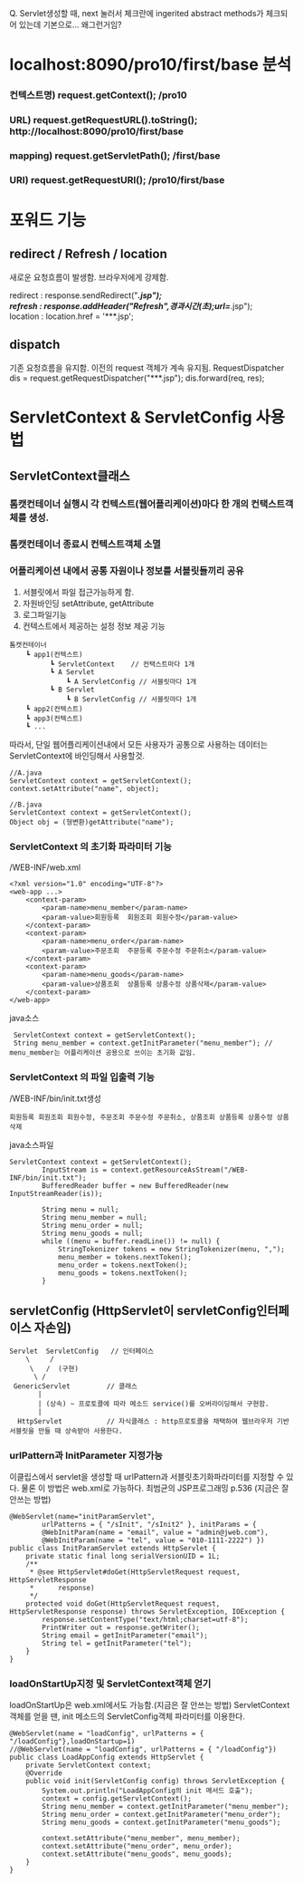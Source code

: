 
Q. Servlet생성할 때, next 눌러서 체크란에 ingerited abstract methods가 체크되어 있는데 기본으로... 왜그런거임?

# localhost:8090/pro10/first/base 분석
### 컨텍스트명) request.getContext();  /pro10
### URL) request.getRequestURL().toString(); http://localhost:8090/pro10/first/base
### mapping) request.getServletPath(); /first/base
### URI) request.getRequestURI(); /pro10/first/base

# 포워드 기능
## redirect / Refresh / location
새로운 요청흐름이 발생함. 브라우저에게 강제함.<br>

redirect : response.sendRedirect("***.jsp");<br>
refresh : response.addHeader("Refresh",경과시간(초);url=***.jsp");<br>
location : location.href = '***.jsp';

## dispatch
기존 요청흐름을 유지함. 이전의 request 객체가 계속 유지됨.
RequestDispatcher dis = request.getRequestDispatcher("***.jsp");
dis.forward(req, res);

# ServletContext & ServletConfig 사용법

## ServletContext클래스
### 톰캣컨테이너 실행시 각 컨텍스트(웹어플리케이션)마다 한 개의 컨택스트객체를 생성.
### 톰캣컨테이너 종료시 컨텍스트객체 소멸
### 어플리케이션 내에서 공통 자원이나 정보를 서블릿들끼리 공유
1) 서블릿에서 파일 접근가능하게 함.
2) 자원바인딩 setAttribute, getAttribute
3) 로그파일기능
4) 컨텍스트에서 제공하는 설정 정보 제공 기능
~~~
톰캣컨테이너
    ┗ app1(컨텍스트)
          ┗ ServletContext    // 컨택스트마다 1개
          ┗ A Servlet
              ┗ A ServletConfig // 서블릿마다 1개
          ┗ B Servlet
              ┗ B ServletConfig // 서블릿마다 1개
    ┗ app2(컨텍스트)
    ┗ app3(컨텍스트)
    ┗ ...
~~~
따라서, 단일 웹어플리케이션내에서 모든 사용자가 공통으로 사용하는 데이터는 ServletContext에 바인딩해서 사용할것.
~~~
//A.java
ServletContext context = getServletContext();
context.setAttribute("name", object);
~~~
~~~
//B.java
ServletContext context = getServletContext();
Object obj = (형변환)getAttribute("name");
~~~

### ServletContext 의 초기화 파라미터 기능<br>
/WEB-INF/web.xml
~~~
<?xml version="1.0" encoding="UTF-8"?>
<web-app ...>
	<context-param>
		<param-name>menu_member</param-name>
		<param-value>회원등록  회원조회 회원수정</param-value>
	</context-param>
	<context-param>
		<param-name>menu_order</param-name>
		<param-value>주문조회  주문등록 주문수정 주문취소</param-value>
	</context-param>
	<context-param>
		<param-name>menu_goods</param-name>
		<param-value>상품조회  상품등록 상품수정 상품삭제</param-value>
	</context-param>
</web-app>
~~~
java소스
~~~
 ServletContext context = getServletContext();
 String menu_member = context.getInitParameter("menu_member"); // menu_member는 어플리케이션 공용으로 쓰이는 초기화 값임.
~~~
### ServletContext 의 파일 입출력 기능<br>
/WEB-INF/bin/init.txt생성
~~~
회원등록 회원조회 회원수정, 주문조회 주문수정 주문취소, 상품조회 상품등록 상품수정 상품삭제
~~~
java소스파일
~~~
ServletContext context = getServletContext();
		InputStream is = context.getResourceAsStream("/WEB-INF/bin/init.txt");
		BufferedReader buffer = new BufferedReader(new InputStreamReader(is));

		String menu = null;
		String menu_member = null;
		String menu_order = null;
		String menu_goods = null;
		while ((menu = buffer.readLine()) != null) {
			StringTokenizer tokens = new StringTokenizer(menu, ",");
			menu_member = tokens.nextToken();
			menu_order = tokens.nextToken();
			menu_goods = tokens.nextToken();
		}
~~~

## servletConfig (HttpServlet이 servletConfig인터페이스 자손임)
~~~
Servlet  ServletConfig   // 인터페이스
    \     /
     \   /  (구현)
      \ /
 GenericServlet         // 클래스
       |
       | (상속) ~ 프로토콜에 따라 메소드 service()를 오버라이딩해서 구현함.
       |
  HttpServlet           // 자식클래스 : http프로토콜을 채택하여 웹브라우저 기반 서블릿을 만들 때 상속받아 사용한다.
~~~
### urlPattern과 InitParameter 지정가능
이클립스에서 servlet을 생성할 때 urlPattern과 서블릿초기화파라미터를 지정할 수 있다.
물론 이 방법은 web.xml로 가능하다. 최범균의 JSP프로그래밍 p.536 (지금은 잘 안쓰는 방법)
~~~
@WebServlet(name="initParamServlet",
        urlPatterns = { "/sInit", "/sInit2" }, initParams = {
		@WebInitParam(name = "email", value = "admin@jweb.com"), 
		@WebInitParam(name = "tel", value = "010-1111-2222") })
public class InitParamServlet extends HttpServlet {
	private static final long serialVersionUID = 1L;
	/**
	 * @see HttpServlet#doGet(HttpServletRequest request, HttpServletResponse
	 *      response)
	 */
	protected void doGet(HttpServletRequest request, HttpServletResponse response) throws ServletException, IOException {
		response.setContentType("text/html;charset=utf-8");
		PrintWriter out = response.getWriter();
		String email = getInitParameter("email");
		String tel = getInitParameter("tel");
	}
}
~~~
### loadOnStartUp지정 및 ServletContext객체 얻기
loadOnStartUp은 web.xml에서도 가능함.(지금은 잘 안쓰는 방법)
ServletContext객체를 얻을 땐, init 메소드의 ServletConfig객체 파라미터를 이용한다.

~~~
@WebServlet(name = "loadConfig", urlPatterns = { "/loadConfig"},loadOnStartup=1)
//@WebServlet(name = "loadConfig", urlPatterns = { "/loadConfig"})
public class LoadAppConfig extends HttpServlet {
	private ServletContext context;
	@Override
	public void init(ServletConfig config) throws ServletException {
		System.out.println("LoadAppConfig의 init 메서드 호출");
		context = config.getServletContext();
		String menu_member = context.getInitParameter("menu_member");
		String menu_order = context.getInitParameter("menu_order");
		String menu_goods = context.getInitParameter("menu_goods");
		
		context.setAttribute("menu_member", menu_member);
		context.setAttribute("menu_order", menu_order);
		context.setAttribute("menu_goods", menu_goods);
	}
}
~~~


